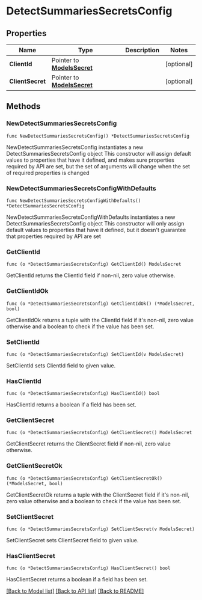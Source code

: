 # DetectSummariesSecretsConfig

## Properties

Name | Type | Description | Notes
------------ | ------------- | ------------- | -------------
**ClientId** | Pointer to [**ModelsSecret**](ModelsSecret.md) |  | [optional] 
**ClientSecret** | Pointer to [**ModelsSecret**](ModelsSecret.md) |  | [optional] 

## Methods

### NewDetectSummariesSecretsConfig

`func NewDetectSummariesSecretsConfig() *DetectSummariesSecretsConfig`

NewDetectSummariesSecretsConfig instantiates a new DetectSummariesSecretsConfig object
This constructor will assign default values to properties that have it defined,
and makes sure properties required by API are set, but the set of arguments
will change when the set of required properties is changed

### NewDetectSummariesSecretsConfigWithDefaults

`func NewDetectSummariesSecretsConfigWithDefaults() *DetectSummariesSecretsConfig`

NewDetectSummariesSecretsConfigWithDefaults instantiates a new DetectSummariesSecretsConfig object
This constructor will only assign default values to properties that have it defined,
but it doesn't guarantee that properties required by API are set

### GetClientId

`func (o *DetectSummariesSecretsConfig) GetClientId() ModelsSecret`

GetClientId returns the ClientId field if non-nil, zero value otherwise.

### GetClientIdOk

`func (o *DetectSummariesSecretsConfig) GetClientIdOk() (*ModelsSecret, bool)`

GetClientIdOk returns a tuple with the ClientId field if it's non-nil, zero value otherwise
and a boolean to check if the value has been set.

### SetClientId

`func (o *DetectSummariesSecretsConfig) SetClientId(v ModelsSecret)`

SetClientId sets ClientId field to given value.

### HasClientId

`func (o *DetectSummariesSecretsConfig) HasClientId() bool`

HasClientId returns a boolean if a field has been set.

### GetClientSecret

`func (o *DetectSummariesSecretsConfig) GetClientSecret() ModelsSecret`

GetClientSecret returns the ClientSecret field if non-nil, zero value otherwise.

### GetClientSecretOk

`func (o *DetectSummariesSecretsConfig) GetClientSecretOk() (*ModelsSecret, bool)`

GetClientSecretOk returns a tuple with the ClientSecret field if it's non-nil, zero value otherwise
and a boolean to check if the value has been set.

### SetClientSecret

`func (o *DetectSummariesSecretsConfig) SetClientSecret(v ModelsSecret)`

SetClientSecret sets ClientSecret field to given value.

### HasClientSecret

`func (o *DetectSummariesSecretsConfig) HasClientSecret() bool`

HasClientSecret returns a boolean if a field has been set.


[[Back to Model list]](../README.md#documentation-for-models) [[Back to API list]](../README.md#documentation-for-api-endpoints) [[Back to README]](../README.md)


